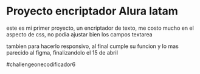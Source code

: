 <h1>Proyecto encriptador Alura latam</h1>

<p>este es mi primer proyecto, un encriptador de texto, me costo mucho en el aspecto de css, no podia ajustar bien los campos textarea</p>

<p>tambien para hacerlo responsivo, al final cumple su funcion y lo mas parecido al figma, finalizandolo el 15 de abril</p>

#challengeonecodificador6
